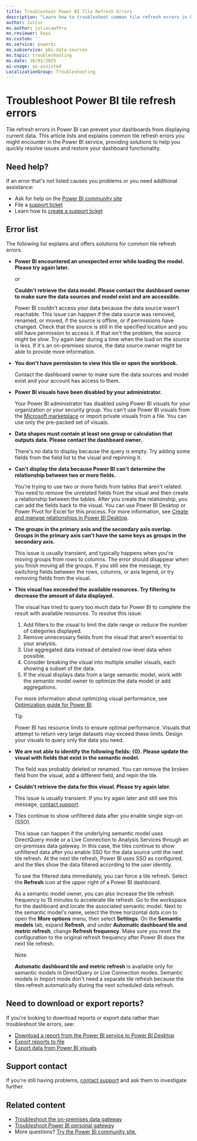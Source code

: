 ```yaml
---
title: Troubleshoot Power BI Tile Refresh Errors
description: "Learn how to troubleshoot common tile refresh errors in Power BI. Find explanations and solutions for issues like data access problems, permission errors, and visual resource limits. Get help resolving tile errors today."
author: JulCsc
ms.author: juliacawthra
ms.reviewer: kayu
ms.custom: ''
ms.service: powerbi
ms.subservice: pbi-data-sources
ms.topic: troubleshooting
ms.date: 10/01/2025
ai-usage: ai-assisted
LocalizationGroup: Troubleshooting
---
```

# Troubleshoot Power BI tile refresh errors

Tile refresh errors in Power BI can prevent your dashboards from displaying current data. This article lists and explains common tile refresh errors you might encounter in the Power BI service, providing solutions to help you quickly resolve issues and restore your dashboard functionality.

## Need help?

If an error that's not listed causes you problems or you need additional assistance:

- Ask for help on the [Power BI community site](https://community.powerbi.com/)
- File a [support ticket](https://powerbi.microsoft.com/support)
- Learn how to [create a support ticket](/power-bi/support/create-support-ticket)

## Error list

The following list explains and offers solutions for common tile refresh errors.

- **Power BI encountered an unexpected error while loading the model. Please try again later.**

  or

  **Couldn't retrieve the data model. Please contact the dashboard owner to make sure the data sources and model exist and are accessible.**

  Power BI couldn't access your data because the data source wasn't reachable. This issue can happen if the data source was removed, renamed, or moved, if the source is offline, or if permissions have changed. Check that the source is still in the specified location and you still have permission to access it. If that isn't the problem, the source might be slow. Try again later during a time when the load on the source is less. If it's an on-premises source, the data source owner might be able to provide more information.

- **You don't have permission to view this tile or open the workbook.**

  Contact the dashboard owner to make sure the data sources and model exist and your account has access to them.

- **Power BI visuals have been disabled by your administrator.**

  Your Power BI administrator has disabled using Power BI visuals for your organization or your security group. You can't use Power BI visuals from the [Microsoft marketplace](https://appsource.microsoft.com/marketplace/apps?page=1&product=power-bi-visuals) or import private visuals from a file. You can use only the pre-packed set of visuals.

- **Data shapes must contain at least one group or calculation that outputs data. Please contact the dashboard owner.**

  There's no data to display because the query is empty. Try adding some fields from the field list to the visual and repinning it.

- **Can't display the data because Power BI can't determine the relationship between two or more fields.**

  You're trying to use two or more fields from tables that aren't related. You need to remove the unrelated fields from the visual and then create a relationship between the tables. After you create the relationship, you can add the fields back to the visual. You can use Power BI Desktop or Power Pivot for Excel for this process. For more information, see [Create and manage relationships in Power BI Desktop](../transform-model/desktop-create-and-manage-relationships.md).

- **The groups in the primary axis and the secondary axis overlap. Groups in the primary axis can't have the same keys as groups in the secondary axis.**

  This issue is usually transient, and typically happens when you're moving groups from rows to columns. The error should disappear when you finish moving all the groups. If you still see the message, try switching fields between the rows, columns, or axis legend, or try removing fields from the visual.

- **This visual has exceeded the available resources. Try filtering to decrease the amount of data displayed.**

  The visual has tried to query too much data for Power BI to complete the result with available resources. To resolve this issue:

  1. Add filters to the visual to limit the date range or reduce the number of categories displayed.
  1. Remove unnecessary fields from the visual that aren't essential to your analysis.
  1. Use aggregated data instead of detailed row-level data when possible.
  1. Consider breaking the visual into multiple smaller visuals, each showing a subset of the data.
  1. If the visual displays data from a large semantic model, work with the semantic model owner to optimize the data model or add aggregations.

  For more information about optimizing visual performance, see [Optimization guide for Power BI](/power-bi/guidance/power-bi-optimization).

  > [!TIP]
  > Power BI has resource limits to ensure optimal performance. Visuals that attempt to return very large datasets may exceed these limits. Design your visuals to query only the data you need.

- **We are not able to identify the following fields: {0}. Please update the visual with fields that exist in the semantic model.**

  The field was probably deleted or renamed. You can remove the broken field from the visual, add a different field, and repin the tile.

- **Couldn't retrieve the data for this visual. Please try again later.**

  This issue is usually transient. If you try again later and still see this message, [contact support](https://support.powerbi.com).

- Tiles continue to show unfiltered data after you enable single sign-on (SSO).

  This issue can happen if the underlying semantic model uses DirectQuery mode or a Live Connection to Analysis Services through an on-premises data gateway. In this case, the tiles continue to show unfiltered data after you enable SSO for the data source until the next tile refresh. At the next tile refresh, Power BI uses SSO as configured, and the tiles show the data filtered according to the user identity.

  To see the filtered data immediately, you can force a tile refresh. Select the **Refresh** icon at the upper right of a Power BI dashboard.

  As a semantic model owner, you can also increase the tile refresh frequency to 15 minutes to accelerate tile refresh. Go to the workspace for the dashboard and locate the associated semantic model. Next to the semantic model's name, select the three horizontal dots icon to open the **More options** menu, then select **Settings**. On the **Semantic models** tab, expand **Refresh**, and under **Automatic dashboard tile and metric refresh**, change **Refresh frequency**. Make sure you reset the configuration to the original refresh frequency after Power BI does the next tile refresh.

  > [!NOTE]
  > **Automatic dashboard tile and metric refresh** is available only for semantic models in DirectQuery or Live Connection modes. Semantic models in Import mode don't need a separate tile refresh because the tiles refresh automatically during the next scheduled data refresh.

## Need to download or export reports?

If you're looking to download reports or export data rather than troubleshoot tile errors, see:

- [Download a report from the Power BI service to Power BI Desktop](/power-bi/create-reports/service-export-to-pbix)
- [Export reports to file](/power-bi/developer/embedded/export-to)
- [Export data from Power BI visuals](/power-bi/visuals/power-bi-visualization-export-data)

## Support contact

If you're still having problems, [contact support](https://support.powerbi.com) and ask them to investigate further.

## Related content

- [Troubleshoot the on-premises data gateway](service-gateway-onprem-tshoot.md)
- [Troubleshoot Power BI personal gateway](service-admin-troubleshooting-power-bi-personal-gateway.md)
- More questions? [Try the Power BI community site.](https://community.powerbi.com)
